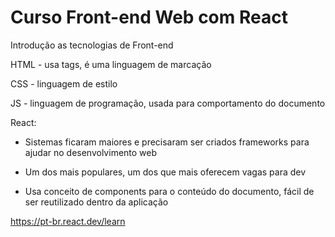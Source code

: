 # Curso Front-end Web com React

Introdução as tecnologias de Front-end

HTML - usa tags, é uma linguagem de marcação

CSS - linguagem de estilo

JS - linguagem de programação, usada para comportamento do documento

React:

- Sistemas ficaram maiores e precisaram ser criados frameworks para ajudar no desenvolvimento web

- Um dos mais populares, um dos que mais oferecem vagas para dev

- Usa conceito de components para o conteúdo do documento, fácil de ser reutilizado dentro da aplicação

https://pt-br.react.dev/learn


